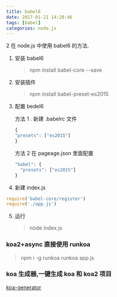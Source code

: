 ```yaml
---
title: babel6
date: 2017-01-21 14:20:46
tags: [babel]
categories: node.js
---
```


2 在 node.js 中使用 babel6 的方法.

1. 安装 babel6

   > npm install babel-core --save

2. 安装插件
   > npm install babel-preset-es2015

<!-- more -->

3. 配置 bedel6

   方法 1 . 新建 .babelrc 文件

   ```js
   {
   "presets": ["es2015"]
   }
   ```

   方法 2 在 pageage.json 里面配置

   ```js
   "babel": {
     "presets": ["es2015"]
   }
   ```

4. 新建 index.js

```js
require('babel-core/register')
require('./app.js')
```

5. 运行
   > node index.js

### koa2+async 直接使用 runkoa

> npm i -g runkoa
> runkoa app.js

### koa 生成器,一键生成 koa 和 koa2 项目

[koa-generator](https://github.com/17koa/koa-generator)
